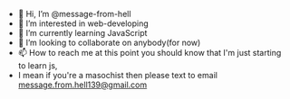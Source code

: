 - 👋 Hi, I’m @message-from-hell
- 👀 I’m interested in web-developing
- 🌱 I’m currently learning JavaScript
- 💞️ I’m looking to collaborate on anybody(for now)
- 📫 How to reach me at this point you should know that I'm just starting to learn js, 
- I mean if you're a masochist then please text to email message.from.hell139@gmail.com 

<!---
message-from-hell/message-from-hell is a ✨ special ✨ repository because its `README.md` (this file) appears on your GitHub profile.
You can click the Preview link to take a look at your changes.
--->
